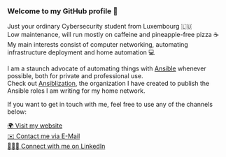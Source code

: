 ### Welcome to my GitHub profile 👋

Just your ordinary Cybersecurity student from Luxembourg 🇱🇺<br>
Low maintenance, will run mostly on caffeine and pineapple-free pizza ☕️<br>
My main interests consist of computer networking, automating infrastructure deployment and home automation 💻

I am a staunch advocate of automating things with [Ansible](https://www.ansible.com) whenever possible, both for private and professional use.<br>
Check out [Ansiblization](https://github.com/ansiblization), the organization I have created to publish the Ansible roles I am writing for my home network.

If you want to get in touch with me, feel free to use any of the channels below:

[🌍 Visit my website](https://www.jost.sh)<br>
[✉️ Contact me via E-Mail](mailto:pit@jost.sh)<br>
[👨🏻‍💼 Connect with me on LinkedIn](https://www.linkedin.com/in/pit-jost)
